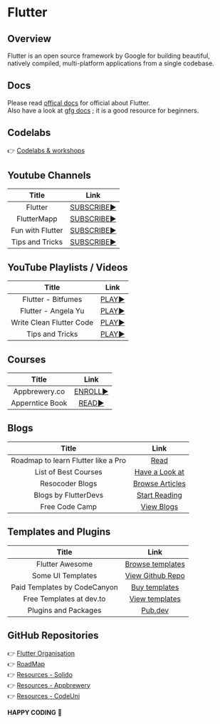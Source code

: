 # Flutter

## Overview

Flutter is an open source framework by Google for building beautiful, natively compiled, multi-platform applications from a single codebase. 

## Docs
Please read [offical docs](https://docs.flutter.dev/) for official about Flutter.<br/>
Also have a look at [gfg docs](https://www.geeksforgeeks.org/flutter-tutorial/) ; it is a good resource for beginners.

## Codelabs
:point_right: [Codelabs & workshops](https://docs.flutter.dev/codelabs)<br/>

## Youtube Channels
| Title | Link | 
| :---: | :---: | 
| Flutter | [SUBSCRIBE:arrow_forward:](https://www.youtube.com/c/flutterdev) |
| FlutterMapp | [SUBSCRIBE:arrow_forward:](https://www.youtube.com/c/FlutterMapp) |
| Fun with Flutter | [SUBSCRIBE:arrow_forward:](https://www.youtube.com/c/FunwithFlutter) |
| Tips and Tricks | [SUBSCRIBE:arrow_forward:](https://youtu.be/5vDq5DXXxss) |

## YouTube Playlists / Videos

| Title | Link | 
| :---: | :---: | 
| Flutter - Bitfumes | [PLAY:arrow_forward:](https://youtube.com/playlist?list=PLe30vg_FG4OSUlFitzqTnazH69eGwjuNI) |
| Flutter - Angela Yu | [PLAY:arrow_forward:](https://youtube.com/playlist?list=PLSzsOkUDsvdtl3Pw48-R8lcK2oYkk40cm) |
| Write Clean Flutter Code | [PLAY:arrow_forward:](https://youtu.be/dBbYVNoFxkM) |
| Tips and Tricks | [PLAY:arrow_forward:](https://youtu.be/5vDq5DXXxss) |

## Courses

| Title | Link |
| :---: | :---: |
| Appbrewery.co | [ENROLL:arrow_forward:](https://www.appbrewery.co/p/flutter-development-bootcamp-with-dart) |
| Apperntice Book | [READ:arrow_forward:](https://www.raywenderlich.com/books/flutter-apprentice/v1.0.ea2) |

## Blogs

| Title | Link | 
| :---: | :---: | 
| Roadmap to learn Flutter like a Pro| [Read](https://medium.com/google-developer-experts/roadmap-to-learn-flutter-like-a-pro-594f5c38e74a) |
| List of Best Courses | [Have a Look at](https://www.appbrewery.co/p/flutter-development-bootcamp-with-dart) |
| Resocoder Blogs | [Browse Articles](https://resocoder.com/blog/) |
| Blogs by FlutterDevs | [Start Reading](https://medium.flutterdevs.com/) |
| Free Code Camp | [View Blogs](https://www.freecodecamp.org/news/tag/flutter/) |

## Templates and Plugins

| Title | Link | 
| :---: | :---: | 
| Flutter Awesome | [Browse templates](https://flutterawesome.com/tag/templates/) |
| Some UI Templates | [View Github Repo](https://github.com/mitesh77/Best-Flutter-UI-Templates) |
| Paid Templates by CodeCanyon | [Buy templates](https://codecanyon.net/category/mobile/flutter) |
| Free Templates at dev.to | [View templates](https://dev.to/pablonax/free-flutter-templates-2021-2hm0) |
| Plugins and Packages | [Pub.dev](https://pub.dev/) |

## GitHub Repositories 

:point_right: [Flutter Organisation](https://github.com/flutter)<br/>
:point_right: [RoadMap](https://github.com/olexale/flutter_roadmap)<br/>
:point_right: [Resources - Solido](https://github.com/Solido/awesome-flutter)<br/>
:point_right: [Resources - Appbrewery](https://github.com/londonappbrewery/Flutter-Course-Resources)<br/>
:point_right: [Resources - CodeUni](https://github.com/CoderUni/FlutterResources)<br/>


**HAPPY CODING** 💙
